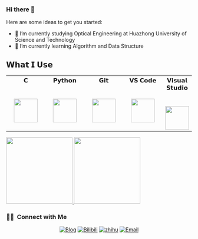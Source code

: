 ### Hi there 👋

Here are some ideas to get you started:

- 🔭 I’m currently studying Optical Engineering at Huazhong University of Science and Technology
- 🌱 I’m currently learning Algorithm and Data Structure

## 𝗪𝗵𝗮𝘁 𝗜 𝗨𝘀𝗲
<table>
  <tbody>
    <tr valign="top">
      <td width="25%" align="center">
        <span>𝗖</span><br><br><br>
        <img height="64px" src="https://cdn.svgporn.com/logos/c.svg">
      </td>
      <td width="25%" align="center">
        <span>𝗣𝘆𝘁𝗵𝗼𝗻</span><br><br><br>
        <img height="64px" src="https://cdn.svgporn.com/logos/python.svg">
      </td>
      <td width="25%" align="center">
        <span>𝗚𝗶𝘁</span><br><br><br>
        <img height="64px" src="https://cdn.svgporn.com/logos/git-icon.svg">
      </td>
      <td width="30%" align="center">
        <span>𝗩𝗦 𝗖𝗼𝗱𝗲</span><br><br><br>
        <img height="64px" src="https://cdn.svgporn.com/logos/visual-studio-code.svg">
      </td>
      <td width="25%" align="center">
        <span>𝗩𝗶𝘀𝘂𝗮𝗹 𝗦𝘁𝘂𝗱𝗶𝗼</span><br><br><br>
        <img height="64px" src="https://cdn.svgporn.com/logos/visual-studio.svg">
      </td>

  </tbody>
</table>
<a href="https://github.com/liuoei">
  <img height="180em" src="https://github-readme-stats.vercel.app/api?username=liuoei&theme=buefy&show_icons=true" />
  <img height="180em" src="https://github-readme-stats.vercel.app/api/top-langs/?username=gabrieliu&theme=buefy&layout=compact" />
</a>

<h3> 🤝🏻 &nbsp;Connect with Me </h3>

<p align="center">
<a href="https://liuoei.github.io/"><img alt="Blog" src="https://img.shields.io/badge/Blog-www.liuoei.github.io-blue?style=flat-square&logo=google-chrome"></a>
<a href="https://space.bilibili.com/28941780/"><img alt="Bilibili" src="https://img.shields.io/badge/Bilibili-Gabriellli-blue?style=flat-square&logo=bilibili"></a>
<a href="https://www.zhihu.com/people/he-he-da-91-7"><img alt="zhihu" src="https://img.shields.io/badge/Zhihu-Gabriel-blue?style=flat-square&logo=zhihu"></a>
<a href="mailto:jsrglsq@outlook.com"><img alt="Email" src="https://img.shields.io/badge/jsrglsq@outlook.com-blue?style=flat-square&logo=gmail"></a>
</p>
